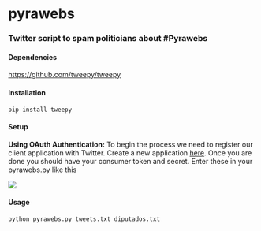 # pyrawebs
### Twitter script to spam politicians about #Pyrawebs

#### Dependencies  
https://github.com/tweepy/tweepy

#### Installation
    pip install tweepy

#### Setup
**Using OAuth Authentication:**
To begin the process we need to register our client application with Twitter. Create a new application [here](https://apps.twitter.com/ "here"). Once you are done you should have your consumer token and secret. Enter these in your pyrawebs.py like this  

![](https://raw.githubusercontent.com/Karlheinzniebuhr/pyrawebs/master/images/img1.PNG)


#### Usage

    python pyrawebs.py tweets.txt diputados.txt

